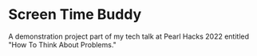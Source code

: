 # Screen Time Buddy

A demonstration project part of my tech talk at Pearl Hacks 2022 entitled "How To Think About Problems."
